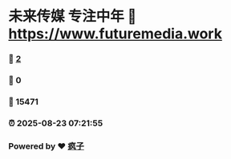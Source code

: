 # 未来传媒 专注中年 :link: https://www.futuremedia.work 
### :page_facing_up: [2](https://www.futuremedia.work/tag.html) 
### :speech_balloon: 0 
### :hibiscus: 15471 
### :alarm_clock: 2025-08-23 07:21:55 
### Powered by :heart: [疯子](https://github.com/granthuang999/Gmeek)
